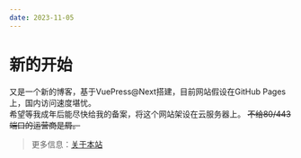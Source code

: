 ```yaml
---
date: 2023-11-05
---
```

# 新的开始
又是一个新的博客，基于VuePress@Next搭建，目前网站假设在GitHub Pages上，国内访问速度堪忧。  
希望等我成年后能尽快给我的备案，将这个网站架设在云服务器上。 ~~不给80/443端口的运营商是屑。~~
> 更多信息：[关于本站](/about)